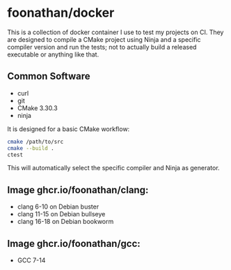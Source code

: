 # foonathan/docker

This is a collection of docker container I use to test my projects on CI.
They are designed to compile a CMake project using Ninja and a specific compiler version and run the tests;
not to actually build a released executable or anything like that.

## Common Software

* curl
* git
* CMake 3.30.3
* ninja

It is designed for a basic CMake workflow:

```sh
cmake /path/to/src
cmake --build .
ctest
```

This will automatically select the specific compiler and Ninja as generator.

## Image ghcr.io/foonathan/clang:<version>

* clang 6-10 on Debian buster
* clang 11-15 on Debian bullseye
* clang 16-18 on Debian bookworm

## Image ghcr.io/foonathan/gcc:<version>

* GCC 7-14

